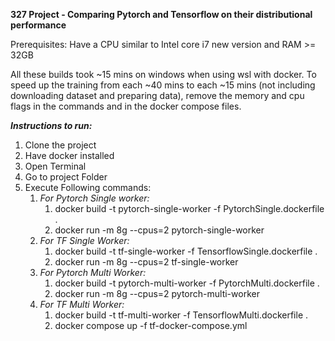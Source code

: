 **327 Project - Comparing Pytorch and Tensorflow on their distributional performance**

Prerequisites:
Have a CPU similar to Intel core i7 new version and RAM >= 32GB

All these builds took ~15 mins on windows when using wsl with docker.
To speed up the training from each ~40 mins to each ~15 mins 
(not including downloading dataset and preparing data), remove the memory and cpu
flags in the commands and in the docker compose files. 

***Instructions to run:***
1. Clone the project
2. Have docker installed
3. Open Terminal
4. Go to project Folder
5. Execute Following commands:
   1. _For Pytorch Single worker:_
      1. docker build -t pytorch-single-worker -f PytorchSingle.dockerfile .
      2. docker run -m 8g --cpus=2 pytorch-single-worker
   2. _For TF Single Worker:_
      1. docker build -t tf-single-worker -f TensorflowSingle.dockerfile .
      2. docker run -m 8g --cpus=2 tf-single-worker
   3. _For Pytorch Multi Worker:_
      1. docker build -t pytorch-multi-worker -f PytorchMulti.dockerfile .
      2. docker run -m 8g --cpus=2 pytorch-multi-worker
   4. _For TF Multi Worker:_
      1. docker build -t tf-multi-worker -f TensorflowMulti.dockerfile .
      2. docker compose up -f tf-docker-compose.yml

